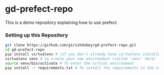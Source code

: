 # gd-prefect-repo

This is a demo repository explaining how to use prefect

###  Setting up this Repository

```bash
git clone https://github.com/girishdubey/gd-prefect-repo.git
cd gd-prefect-repo
pip install virtualenv # (if you don't already have virtualenv installed)
virtualenv venv # to create your new environment (called 'venv' here)
source venv/bin/activate # To enter the virtual environment
pip install -r requirements.txt # To install the requirements in the current environment
```

